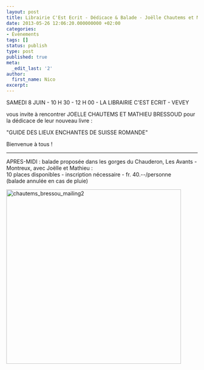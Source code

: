 ```yaml
---
layout: post
title: Librairie C'Est Ecrit - Dédicace & Balade - Joëlle Chautems et Mathieu Bressoud
date: 2013-05-26 12:06:20.000000000 +02:00
categories:
- Évènements
tags: []
status: publish
type: post
published: true
meta:
  _edit_last: '2'
author:
  first_name: Nico
excerpt:
---
```

<p>SAMEDI 8 JUIN - 10 H 30 - 12 H 00 - LA LIBRAIRIE C'EST ECRIT - VEVEY</p>
<p>vous invite à rencontrer JOELLE CHAUTEMS ET MATHIEU BRESSOUD pour la dédicace de leur nouveau livre :</p>
<p>"GUIDE DES LIEUX ENCHANTES DE SUISSE ROMANDE"</p>
<p>Bienvenue à tous !</p>
<hr />
<p>APRES-MIDI : balade proposée dans les gorges du Chauderon, Les Avants - Montreux, avec Joëlle et Mathieu :<br />
10 places disponibles - inscription nécessaire - fr. 40.--/personne<br />
(balade annulée en cas de pluie)</p>
<p><a href="http://hypnodingues.org/wp-content/uploads/2013/05/chautems_bressou_mailing2.jpg"><img class="aligncenter size-full wp-image-2256" alt="chautems_bressou_mailing2" src="{{ site.url }}/assets/chautems_bressou_mailing2.jpg" width="460" /></a></p>
